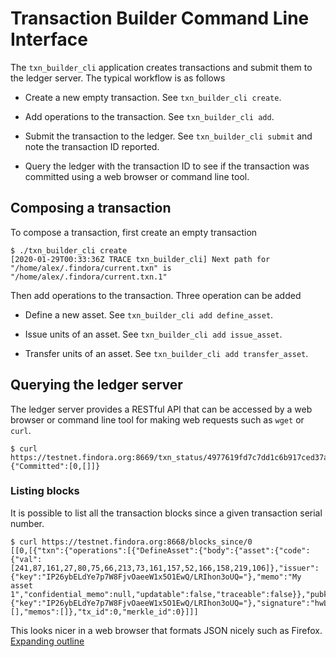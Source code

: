 # Transaction Builder Command Line Interface

The `txn_builder_cli` application creates transactions and submit them to the ledger server. The typical workflow is as follows

* Create a new empty transaction. See `txn_builder_cli create`.

* Add operations to the transaction. See `txn_builder_cli add`.

* Submit the transaction to the ledger. See `txn_builder_cli submit`
  and note the transaction ID reported.

* Query the ledger with the transaction ID to see if the transaction
  was committed using a web browser or command line tool.


## Composing a transaction

To compose a transaction, first create an empty transaction
```
$ ./txn_builder_cli create
[2020-01-29T00:33:36Z TRACE txn_builder_cli] Next path for "/home/alex/.findora/current.txn" is "/home/alex/.findora/current.txn.1"

```

Then add operations to the transaction. Three operation can be added

* Define a new asset. See `txn_builder_cli add define_asset`.

* Issue units of an asset. See `txn_builder_cli add issue_asset`.

* Transfer units of an asset. See `txn_builder_cli add transfer_asset`.

## Querying the ledger server

The ledger server provides a RESTful API that can be accessed by a web
browser or command line tool for making web requests such as `wget` or
`curl`.

```
$ curl https://testnet.findora.org:8669/txn_status/4977619fd7c7dd1c6b917ced37abc718e815a71b3488ece555c8b022286c6974
{"Committed":[0,[]]}
```

### Listing blocks

It is possible to list all the transaction blocks since a given transaction serial number.

```
$ curl https://testnet.findora.org:8668/blocks_since/0
[[0,[{"txn":{"operations":[{"DefineAsset":{"body":{"asset":{"code":{"val":[241,87,161,27,80,75,66,213,73,161,157,52,166,158,219,106]},"issuer":{"key":"IP26ybELdYe7p7W8FjvOaeeW1x5O1EwQ/LRIhon3oUQ="},"memo":"My asset 1","confidential_memo":null,"updatable":false,"traceable":false}},"pubkey":{"key":"IP26ybELdYe7p7W8FjvOaeeW1x5O1EwQ/LRIhon3oUQ="},"signature":"hwLNqlyHjXOvdHtbUx54bpDr6WhMA31SJMvaUXpYyTTPbInlrBS24uKATxfUAiyRxKRv3vhsw5JFwKCFtLIABw=="}}],"credentials":[],"memos":[]},"tx_id":0,"merkle_id":0}]]]
```

This looks nicer in a web browser that formats JSON nicely such as Firefox.
[Expanding outline](./doc/ledger_json.png)
